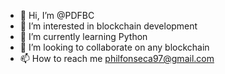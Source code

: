 - 👋 Hi, I’m @PDFBC
- 👀 I’m interested in blockchain development
- 🌱 I’m currently learning Python
- 💞️ I’m looking to collaborate on any blockchain
- 📫 How to reach me philfonseca97@gmail.com

<!---
PDFBC/PDFBC is a ✨ special ✨ repository because its `README.md` (this file) appears on your GitHub profile.
You can click the Preview link to take a look at your changes.
--->
